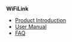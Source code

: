 <!-- docs/_sidebar.md -->
**WiFiLink**

* [Product Introduction](en-us/WiFiLink/WiFiLink)
* [User Manual](en-us/WiFiLink/UserManual)
* [FAQ](en-us/WiFiLink/FAQ)
